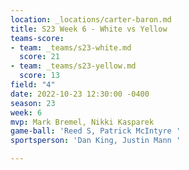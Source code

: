 ```yaml
---
location: _locations/carter-baron.md
title: S23 Week 6 - White vs Yellow
teams-score:
- team: _teams/s23-white.md
  score: 21
- team: _teams/s23-yellow.md
  score: 13
field: "4"
date: 2022-10-23 12:30:00 -0400
season: 23
week: 6
mvp: Mark Bremel, Nikki Kasparek
game-ball: 'Reed S, Patrick McIntyre '
sportsperson: 'Dan King, Justin Mann '

---
```

